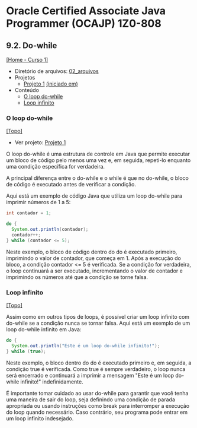 # Oracle Certified Associate Java Programmer (OCAJP) 1Z0-808

## 9.2. Do-while
[[Home - Curso 1]](../../README.md#curso-1)<br />

- Diretório de arquivos: [02_arquivos](./02_arquivos/)
- Projetos
  - [Projeto 1](./02_arquivos/proj_01/) [(iniciado em)](#o-loop-do-while)
- Conteúdo
  - [O loop do-while](#o-loop-do-while)
  - [Loop infinito](#loop-infinito)

### O loop do-while
[[Topo]](#)<br />

- Ver projeto: [Projeto 1](./02_arquivos/proj_01/)

O loop do-while é uma estrutura de controle em Java que permite executar um bloco de código pelo menos uma vez e, em seguida, repeti-lo enquanto uma condição específica for verdadeira.

A principal diferença entre o do-while e o while é que no do-while, o bloco de código é executado antes de verificar a condição.

Aqui está um exemplo de código Java que utiliza um loop do-while para imprimir números de 1 a 5:

```java
int contador = 1;

do {
  System.out.println(contador);
  contador++;
} while (contador <= 5);
```

Neste exemplo, o bloco de código dentro do do é executado primeiro, imprimindo o valor de contador, que começa em 1. Após a execução do bloco, a condição contador <= 5 é verificada. Se a condição for verdadeira, o loop continuará a ser executado, incrementando o valor de contador e imprimindo os números até que a condição se torne falsa.

### Loop infinito
[[Topo]](#)<br />

Assim como em outros tipos de loops, é possível criar um loop infinito com do-while se a condição nunca se tornar falsa. Aqui está um exemplo de um loop do-while infinito em Java:

```java
do {
  System.out.println("Este é um loop do-while infinito!");
} while (true);
```

Neste exemplo, o bloco dentro do do é executado primeiro e, em seguida, a condição true é verificada. Como true é sempre verdadeiro, o loop nunca será encerrado e continuará a imprimir a mensagem "Este é um loop do-while infinito!" indefinidamente.

É importante tomar cuidado ao usar do-while para garantir que você tenha uma maneira de sair do loop, seja definindo uma condição de parada apropriada ou usando instruções como break para interromper a execução do loop quando necessário. Caso contrário, seu programa pode entrar em um loop infinito indesejado.
